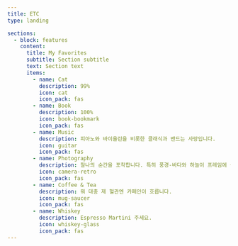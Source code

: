 ```yaml
---
title: ETC
type: landing

sections:
  - block: features
    content:
      title: My Favorites
      subtitle: Section subtitle
      text: Section text
      items:
        - name: Cat
          description: 99%
          icon: cat
          icon_pack: fas
        - name: Book
          description: 100%
          icon: book-bookmark
          icon_pack: fas
        - name: Music
          description: 피아노와 바이올린을 비롯한 클래식과 밴드는 사랑입니다.
          icon: guitar
          icon_pack: fas
        - name: Photography
          description: 찰나의 순간을 포착합니다. 특히 풍경-바다와 하늘이 프레임에 들어옵니다.
          icon: camera-retro
          icon_pack: fas
        - name: Coffee & Tea
          description: 뭐 대충 제 혈관엔 카페인이 흐릅니다.
          icon: mug-saucer
          icon_pack: fas
        - name: Whiskey
          description: Espresso Martini 주세요.
          icon: whiskey-glass
          icon_pack: fas
---
```

